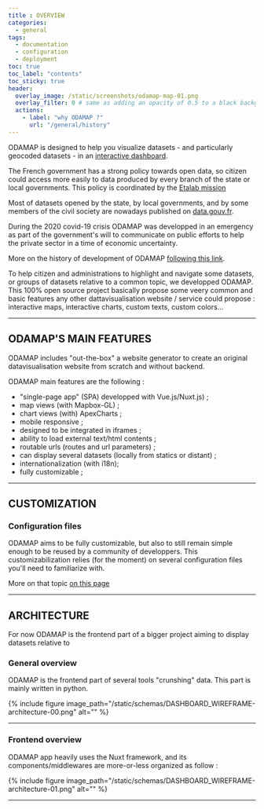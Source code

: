 ```yaml
---
title : OVERVIEW
categories:
  - general
tags:
  - documentation
  - configuration
  - deployment
toc: true
toc_label: "contents"
toc_sticky: true
header:
  overlay_image: /static/screenshots/odamap-map-01.png
  overlay_filter: 0 # same as adding an opacity of 0.5 to a black background
  actions:
    - label: "why ODAMAP ?"
      url: "/general/history"
---
```



ODAMAP is designed to help you visualize datasets - and particularly geocoded datasets - in an [interactive dashboard](https://aides-entreprises.data.gouv.fr/).

The French government has a strong policy towards open data, so citizen could access more easily to data produced by every branch of the state or local governments. This policy is coordinated by the [Etalab mission](https://www.etalab.gouv.fr/qui-sommes-nous)

Most of datasets opened by the state, by local governments, and by some members of the civil society are nowadays published on [data.gouv.fr](https://data.gouv.fr/).

During the 2020 covid-19 crisis ODAMAP was developped in an emergency as part of the government's will to communicate on public efforts to help the private sector in a time of economic uncertainty.

More on the history of development of ODAMAP [following this link]({{site.base_url}}/history).

To help citizen and administrations to highlight and navigate some datasets, or groups of datasets relative to a common topic, we developped ODAMAP. This 100% open source project basically propose some veery common and basic features any other dattavisualisation website / service could propose : interactive maps, interactive charts, custom texts, custom colors...

---

## ODAMAP'S MAIN FEATURES 

ODAMAP includes "out-the-box" a website generator to create an original datavisualisation website from scratch and without backend.

ODAMAP main features are the following :

- "single-page app" (SPA) developped with Vue.js/Nuxt.js) ;
- map views (with Mapbox-GL) ;
- chart views (with) ApexCharts ;
- mobile responsive ;
- designed to be integrated in iframes ;
- ability to load external text/html contents ;
- routable urls (routes and url parameters) ;
- can display several datasets (locally from statics or distant) ;
- internationalization (with i18n);
- fully customizable ;

---

## CUSTOMIZATION

### Configuration files

ODAMAP aims to be fully customizable, but also to still remain simple enough to be reused by a community of developpers. This customizabilization relies (for the moment) on several configuration files you'll need to familiarize with.

More on that topic [on this page]({{site.baseurl}}/configuration/config-overview)

---

## ARCHITECTURE

For now ODAMAP is the frontend part of a bigger project aiming to display datasets relative to 

### General overview

ODAMAP is the frontend part of several tools "crunshing" data. This part is mainly written in python.

{% include figure image_path="/static/schemas/DASHBOARD_WIREFRAME-architecture-00.png" alt="" %}

---
### Frontend overview

ODAMAP app heavily uses the Nuxt framework, and its components/middlewares are more-or-less organized as follow :

{% include figure image_path="/static/schemas/DASHBOARD_WIREFRAME-architecture-01.png" alt="" %}

---

<br>
<br>
